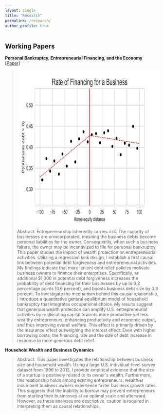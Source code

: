 ```yaml
---
layout: single
title: "Research"
permalink: /research/
author_profile: true
---
```


## Working Papers

**Personal Bankruptcy, Entrepreneurial Financing, and the Economy** [[Paper](https://wleejin.github.io/files/BK_entrep.pdf)] 
><img src="/images/rdplot_whether_biz_debt.jpg" width="500" height="500"><br/>
><br/>
> Abstract: Entrepreneurship inherently carries risk. The majority of businesses are unincorporated, meaning the business debts become personal liabilities for the owner. Consequently, when such a business falters, the owner may be incentivized to file for personal bankruptcy. This paper studies the impact of wealth protection on entrepreneurial activities. Utilizing a regression kink design, I establish a first causal link between potential debt forgiveness and entrepreneurial activities. My findings indicate that more lenient debt relief policies motivate business owners to finance their enterprises. Specifically, an additional $1,000 in potential debt forgiveness increases the probability of debt financing for their businesses by up to 0.2 percentage points (0.6 percent), and boosts business debt size by 0.3 percent. To investigate the mechanism behind this causal relationship, I introduce a quantitative general equilibrium model of household bankruptcy that integrates occupational choice. My results suggest that generous wealth protection can amplify U.S. entrepreneurial activities by reallocating capital towards more productive yet less wealthy entrepreneurs, enhancing productivity and economic output, and thus improving overall welfare. This effect is primarily driven by the insurance effect outweighing the interest effect: Even with higher borrowing costs, the financing rate and the size of debt increase in response to more generous debt relief. <br/>

**Household Wealth and Business Dynamics**
> Abstract: This paper investigates the relationship between business size and household wealth. Using a large U.S. individual-level survey dataset from 1996 to 2013, I provide empirical evidence that the size of a startup is positively related to its owner's wealth. Furthermore, this relationship holds among existing entrepreneurs; wealthier incumbent business owners experience faster business growth rates. This suggests that the inability to borrow may prevent entrepreneurs from starting their businesses at an optimal scale and afterward. However, as these analyses are descriptive, caution is required in interpreting them as causal relationships. 
